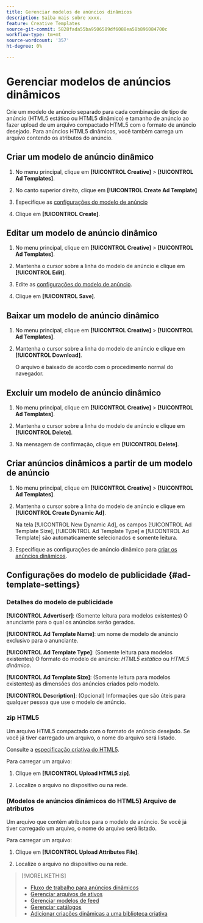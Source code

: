 ```yaml
---
title: Gerenciar modelos de anúncios dinâmicos
description: Saiba mais sobre xxxx.
feature: Creative Templates
source-git-commit: 5828fada55ba9506589df6088ea58b896084700c
workflow-type: tm+mt
source-wordcount: '357'
ht-degree: 0%

---
```


# Gerenciar modelos de anúncios dinâmicos

Crie um modelo de anúncio separado para cada combinação de tipo de anúncio (HTML5 estático ou HTML5 dinâmico) e tamanho de anúncio ao fazer upload de um arquivo compactado HTML5 com o formato de anúncio desejado. Para anúncios HTML5 dinâmicos, você também carrega um arquivo contendo os atributos do anúncio<!-- more clarification? -->.

<!-- add this where/how?: You can use the same feed template for multiple ad templates. -->

<!-- EXPLAIN MORE:  Is this like repropagating a feed file through a template, or can you just change some things? Is generating an ad template a one-time thing, using the existing feed file, but you might later update the file and re-propagation doesn't happen automatically? Clarify the use cases for each.-->

## Criar um modelo de anúncio dinâmico

1. No menu principal, clique em **[!UICONTROL Creative]** > **[!UICONTROL Ad Templates]**.

1. No canto superior direito, clique em **[!UICONTROL Create Ad Template]**

1. Especifique as [configurações do modelo de anúncio](#ad-template-settings)

1. Clique em **[!UICONTROL Create]**.

## Editar um modelo de anúncio dinâmico

1. No menu principal, clique em **[!UICONTROL Creative]** > **[!UICONTROL Ad Templates]**.

1. Mantenha o cursor sobre a linha do modelo de anúncio e clique em **[!UICONTROL Edit]**.

1. Edite as [configurações do modelo de anúncio](#ad-template-settings).

1. Clique em **[!UICONTROL Save]**.

## Baixar um modelo de anúncio dinâmico

<!-- Explain more about what this contains and the format:  Downloaded ad templates are compressed (zipped) files that include XXX as TDF files and the uploaded HTML5 (and attributes?) data. You can open the TDF file in a text editor. -->

1. No menu principal, clique em **[!UICONTROL Creative]** > **[!UICONTROL Ad Templates]**.

1. Mantenha o cursor sobre a linha do modelo de anúncio e clique em **[!UICONTROL Download]**.

   O arquivo é baixado de acordo com o procedimento normal do navegador.

## Excluir um modelo de anúncio dinâmico

1. No menu principal, clique em **[!UICONTROL Creative]** > **[!UICONTROL Ad Templates]**.

1. Mantenha o cursor sobre a linha do modelo de anúncio e clique em **[!UICONTROL Delete]**.

1. Na mensagem de confirmação, clique em **[!UICONTROL Delete]**.<!-- Confirm -->

## Criar anúncios dinâmicos a partir de um modelo de anúncio

1. No menu principal, clique em **[!UICONTROL Creative]** > **[!UICONTROL Ad Templates]**.

1. Mantenha o cursor sobre a linha do modelo de anúncio e clique em **[!UICONTROL Create Dynamic Ad]**.

   Na tela [!UICONTROL New Dynamic Ad], os campos [!UICONTROL Ad Template Size], [!UICONTROL Ad Template Type] e [!UICONTROL Ad Template] são automaticamente selecionados e somente leitura.

1. Especifique as configurações de anúncio dinâmico para [criar os anúncios dinâmicos](/help/creative/creative-libraries/creative-add-dynamic.md).

## Configurações do modelo de publicidade {#ad-template-settings}

### Detalhes do modelo de publicidade

**[!UICONTROL Advertiser]**: (Somente leitura para modelos existentes) O anunciante para o qual os anúncios serão gerados.

**[!UICONTROL Ad Template Name]**: um nome de modelo de anúncio exclusivo para o anunciante.

**[!UICONTROL Ad Template Type]**: (Somente leitura para modelos existentes) O formato do modelo de anúncio: *HTML5 estático* ou *HTML5 dinâmico*.

**[!UICONTROL Ad Template Size]**: (Somente leitura para modelos existentes) as dimensões dos anúncios criados pelo modelo.

**[!UICONTROL Description]**: (Opcional) Informações que são úteis para qualquer pessoa que use o modelo de anúncio.

<!-- I don't see this on 9/24:

### (Static HTML5 ad templates) Click Tags

**\[Click Tag Parameter\]**: The click tag parameters to allow click-tracking redirects from ads created using the ad template. To add a parameter, click **[!UICONTROL + Add More]** and enter an additional parameter. You can include up to five parameters.

-->

### zip HTML5

Um arquivo HTML5 compactado com o formato de anúncio desejado. Se você já tiver carregado um arquivo, o nome do arquivo será listado.

Consulte a [especificação criativa do HTML5](/help/creative/creative-libraries/html5-creative-specification.md).

Para carregar um arquivo:

1. Clique em **[!UICONTROL Upload HTML5 zip]**.

1. Localize o arquivo no dispositivo ou na rede.

### (Modelos de anúncios dinâmicos do HTML5) Arquivo de atributos

<!-- EXPLAIN -->Um arquivo que contém atributos para o modelo de anúncio. Se você já tiver carregado um arquivo, o nome do arquivo será listado.

<!-- Add specs for this file type -->

Para carregar um arquivo:

1. Clique em **[!UICONTROL Upload Attributes File]**.

1. Localize o arquivo no dispositivo ou na rede.

>[!MORELIKETHIS]
>
>* [Fluxo de trabalho para anúncios dinâmicos](/help/creative/introduction/workflow-dynamic-ads.md)
>* [Gerenciar arquivos de ativos](/help/creative/feeds/asset-manage.md)
>* [Gerenciar modelos de feed](/help/creative/feeds/feed-template-manage.md)
>* [Gerenciar catálogos](/help/creative/feeds/catalog-manage.md)
>* [Adicionar criações dinâmicas a uma biblioteca criativa](/help/creative/creative-libraries/creative-add-dynamic.md)

